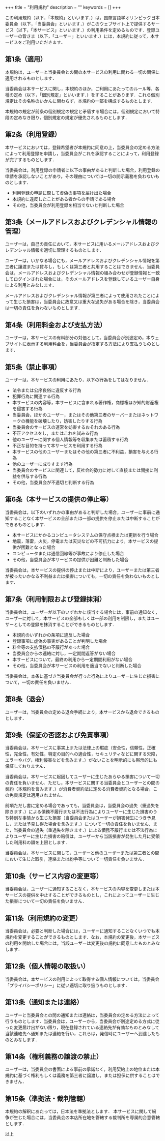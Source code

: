 +++
title = "利用規約"
description = ""
keywords = []
+++

この利用規約（以下，「本規約」といいます．）は，国際言語学オリンピック日本委員会（以下，「当委員会」といいます．）がこのウェブサイト上で提供するサービス（以下，「本サービス」といいます．）の利用条件を定めるものです．登録ユーザーの皆さま（以下，「ユーザー」といいます．）には，本規約に従って，本サービスをご利用いただきます．

## 第1条（適用）

本規約は，ユーザーと当委員会との間の本サービスの利用に関わる一切の関係に適用されるものとします．

当委員会は本サービスに関し，本規約のほか，ご利用にあたってのルール等，各種の定め（以下，「個別規定」といいます．）をすることがあります．これら個別規定はその名称のいかんに関わらず，本規約の一部を構成するものとします．

本規約の規定が前条の個別規定の規定と矛盾する場合には，個別規定において特段の定めなき限り，個別規定の規定が優先されるものとします．

## 第2条（利用登録）

本サービスにおいては，登録希望者が本規約に同意の上，当委員会の定める方法によって利用登録を申請し，当委員会がこれを承認することによって，利用登録が完了するものとします．

当委員会は，利用登録の申請者に以下の事由があると判断した場合，利用登録の申請を承認しないことがあり，その理由については一切の開示義務を負わないものとします．

- 利用登録の申請に際して虚偽の事項を届け出た場合
- 本規約に違反したことがある者からの申請である場合
- その他，当委員会が利用登録を相当でないと判断した場合

## 第3条（メールアドレスおよびクレデンシャル情報の管理）

ユーザーは，自己の責任において，本サービスに用いるメールアドレスおよびクレデンシャル情報を適切に管理するものとします．

ユーザーは，いかなる場合にも，メールアドレスおよびクレデンシャル情報を第三者に譲渡または貸与し，もしくは第三者と共用することはできません．当委員会は，メールアドレスおよびクレデンシャル情報の組み合わせが登録情報と一致してログインされた場合には，そのメールアドレスを登録しているユーザー自身による利用とみなします．

メールアドレスおよびクレデンシャル情報が第三者によって使用されたことによって生じた損害は，当委員会に故意又は重大な過失がある場合を除き，当委員会は一切の責任を負わないものとします．

## 第4条（利用料金および支払方法）

ユーザーは，本サービスの有料部分の対価として，当委員会が別途定め，本ウェブサイトに表示する利用料金を，当委員会が指定する方法により支払うものとします．

## 第5条（禁止事項）

ユーザーは，本サービスの利用にあたり，以下の行為をしてはなりません．

- 法令または公序良俗に違反する行為
- 犯罪行為に関連する行為
- 本サービスの内容等，本サービスに含まれる著作権，商標権ほか知的財産権を侵害する行為
- 当委員会，ほかのユーザー，またはその他第三者のサーバーまたはネットワークの機能を破壊したり，妨害したりする行為
- 当委員会のサービスの運営を妨害するおそれのある行為
- 不正アクセスをし，またはこれを試みる行為
- 他のユーザーに関する個人情報等を収集または蓄積する行為
- 不正な目的を持って本サービスを利用する行為
- 本サービスの他のユーザーまたはその他の第三者に不利益，損害を与える行為
- 他のユーザーに成りすます行為
- 当委員会のサービスに関連して，反社会的勢力に対して直接または間接に利益を供与する行為
- その他，当委員会が不適切と判断する行為

## 第6条（本サービスの提供の停止等）

当委員会は，以下のいずれかの事由があると判断した場合，ユーザーに事前に通知することなく本サービスの全部または一部の提供を停止または中断することができるものとします．

- 本サービスにかかるコンピュータシステムの保守点検または更新を行う場合
- 地震，落雷，火災，停電または天災などの不可抗力により，本サービスの提供が困難となった場合
- コンピュータまたは通信回線等が事故により停止した場合
- その他，当委員会が本サービスの提供が困難と判断した場合

当委員会は，本サービスの提供の停止または中断により，ユーザーまたは第三者が被ったいかなる不利益または損害についても，一切の責任を負わないものとします．

## 第7条（利用制限および登録抹消）

当委員会は，ユーザーが以下のいずれかに該当する場合には，事前の通知なく，ユーザーに対して，本サービスの全部もしくは一部の利用を制限し，またはユーザーとしての登録を抹消することができるものとします．

- 本規約のいずれかの条項に違反した場合
- 登録事項に虚偽の事実があることが判明した場合
- 料金等の支払債務の不履行があった場合
- 当委員会からの連絡に対し，一定期間返答がない場合
- 本サービスについて，最終の利用から一定期間利用がない場合
- その他，当委員会が本サービスの利用を適当でないと判断した場合

当委員会は，本条に基づき当委員会が行った行為によりユーザーに生じた損害について，一切の責任を負いません．

## 第8条（退会）

ユーザーは，当委員会の定める退会手続により，本サービスから退会できるものとします．

## 第9条（保証の否認および免責事項）

当委員会は，本サービスに事実上または法律上の瑕疵（安全性，信頼性，正確性，完全性，有効性，特定の目的への適合性，セキュリティなどに関する欠陥，エラーやバグ，権利侵害などを含みます．）がないことを明示的にも黙示的にも保証しておりません．

当委員会は，本サービスに起因してユーザーに生じたあらゆる損害について一切の責任を負いません．ただし，本サービスに関する当委員会とユーザーとの間の契約（本規約を含みます．）が消費者契約法に定める消費者契約となる場合，この免責規定は適用されません．

前項ただし書に定める場合であっても，当委員会は，当委員会の過失（重過失を除きます．）による債務不履行または不法行為によりユーザーに生じた損害のうち特別な事情から生じた損害（当委員会またはユーザーが損害発生につき予見し，または予見し得た場合を含みます．）について一切の責任を負いません．また，当委員会の過失（重過失を除きます．）による債務不履行または不法行為によりユーザーに生じた損害の賠償は，ユーザーから当該損害が発生した月に受領した利用料の額を上限とします．

当委員会は，本サービスに関して，ユーザーと他のユーザーまたは第三者との間において生じた取引，連絡または紛争等について一切責任を負いません．

## 第10条（サービス内容の変更等）

当委員会は，ユーザーに通知することなく，本サービスの内容を変更しまたは本サービスの提供を中止することができるものとし，これによってユーザーに生じた損害について一切の責任を負いません．

## 第11条（利用規約の変更）

当委員会は，必要と判断した場合には，ユーザーに通知することなくいつでも本規約を変更することができるものとします．なお，本規約の変更後，本サービスの利用を開始した場合には，当該ユーザーは変更後の規約に同意したものとみなします．

## 第12条（個人情報の取扱い）

当委員会は，本サービスの利用によって取得する個人情報については，当委員会「プライバシーポリシー」に従い適切に取り扱うものとします．

## 第13条（通知または連絡）

ユーザーと当委員会との間の通知または連絡は，当委員会の定める方法によって行うものとします．当委員会は，ユーザーから，当委員会が別途定める方式に従った変更届け出がない限り，現在登録されている連絡先が有効なものとみなして当該連絡先へ通知または連絡を行い，これらは，発信時にユーザーへ到達したものとみなします．

## 第14条（権利義務の譲渡の禁止）

ユーザーは，当委員会の書面による事前の承諾なく，利用契約上の地位または本規約に基づく権利もしくは義務を第三者に譲渡し，または担保に供することはできません．

## 第15条（準拠法・裁判管轄）

本規約の解釈にあたっては，日本法を準拠法とします．
本サービスに関して紛争が生じた場合には，当委員会の本店所在地を管轄する裁判所を専属的合意管轄とします．

以上
